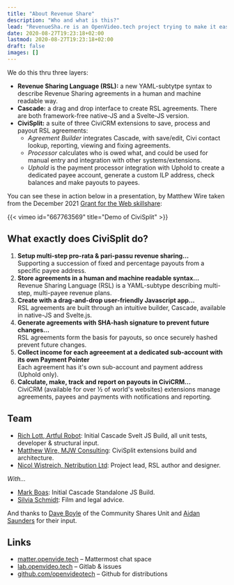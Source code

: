 ```yaml
---
title: "About Revenue Share"
description: "Who and what is this?"
lead: "RevenueSha.re is an OpenVideo.tech project trying to make it easier for creatives, non-profits and other collaborators to easily and safely create revenue-sharing plans for little/no cost."
date: 2020-08-27T19:23:18+02:00
lastmod: 2020-08-27T19:23:18+02:00
draft: false
images: []
---
```


We do this thru three layers:
 - **Revenue Sharing Language (RSL):** a new YAML-subtytpe syntax to describe Revenue Sharing agreements in a human and machine readable way.
 - **Cascade:** a drag and drop interface to create RSL agreements. There are both framework-free native-JS and a Svelte-JS version.
 - **CiviSplit:** a suite of three CiviCRM extensions to save, process and payout RSL agreements:
    - *Agreement Builder* integrates Cascade, with save/edit, Civi contact lookup, reporting, viewing and fixing agreements. 
    - *Processor* calculates who is owed what, and could be used for manual entry and integration with other systems/extensions. 
    - *Uphold* is the payment processor integration with Uphold to create a dedicated payee account, generate a custom ILP address, check balances and make payouts to payees. 

You can see these in action below in a presentation, by Matthew Wire taken from the December 2021 [Grant for the Web skillshare](https://community.webmonetization.org/grantfortheweb/join-us-december-15th-grant-for-the-web-skill-share-with-awardee-nic-wistreich-of-mova-dlg):

{{< vimeo id="667763569" title="Demo of CiviSplit" >}}

## What exactly does CiviSplit do?
1. **Setup multi-step pro-rata & pari-passu revenue sharing…** <br />Supporting a succession of fixed and percentage payouts from a specific payee address.
2. **Store agreements in a human and machine readable syntax…** <br />Revenue Sharing Language (RSL) is a YAML-subtype describing multi-step, multi-payee revenue plans.
3. **Create with a drag-and-drop user-friendly Javascript app…** <br />RSL agreements are built through an intuitive builder, Cascade, available in native-JS and Svelte.js.
4. **Generate agreements with SHA-hash signature to prevent future changes…**<br />RSL agreements form the basis for payouts, so once securely hashed prevent future changes.
5. **Collect income for each agreeement at a dedicated sub-account with its own Payment Pointer** <br />Each agreement has it's own sub-account and payment address (Uphold only).
6. **Calculate, make, track and report on payouts in CiviCRM...** <br />CiviCRM (available for over ½ of world's websites) extensions manage agreements, payees and payments with notifications and reporting.

## Team

- [Rich Lott, Artful Robot](https://artfulrobot.uk): Initial Cascade Svelt JS Build, all unit tests, developer & structural input.
- [Matthew Wire, MJW Consulting](https://www.mjwconsult.co.uk/en/): CiviSplit extensions build and architecture.
- [Nicol Wistreich, Netribution Ltd](https://netribution.org): Project lead, RSL author and designer.

*With…*

- [Mark Boas](https://maboas.co): Initial Cascade Standalone JS Build.
- [Silvia Schmidt](https://silviaschmidt.org/): Film and legal advice.

And thanks to [Dave Boyle](https://communityshares.co.uk/about-us-dave-boyle/) of the Community Shares Unit and [Aidan Saunders](http://www.squiffle.uk/) for their input.

## Links

- [matter.openvide.tech](https://matter.openvide.tech) – Mattermost chat space
- [lab.openvideo.tech](https://gitlab.openvideo.tech) – Gitlab & issues
- [github.com/openvideotech](https://github.com/openvideotech) – Github for distributions
